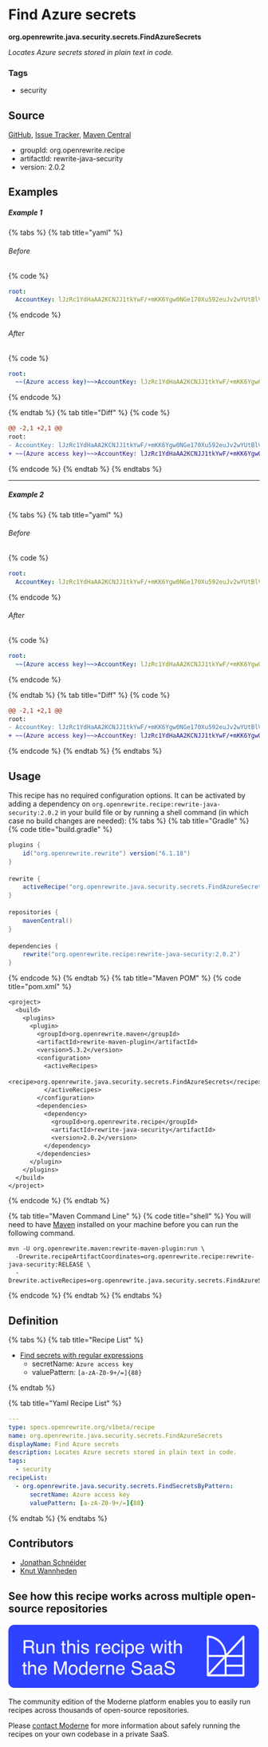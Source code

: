 # Find Azure secrets

**org.openrewrite.java.security.secrets.FindAzureSecrets**

_Locates Azure secrets stored in plain text in code._

### Tags

* security

## Source

[GitHub](https://github.com/openrewrite/rewrite-java-security/blob/main/src/main/resources/META-INF/rewrite/secrets.yml), [Issue Tracker](https://github.com/openrewrite/rewrite-java-security/issues), [Maven Central](https://central.sonatype.com/artifact/org.openrewrite.recipe/rewrite-java-security/2.0.2/jar)

* groupId: org.openrewrite.recipe
* artifactId: rewrite-java-security
* version: 2.0.2

## Examples
##### Example 1


{% tabs %}
{% tab title="yaml" %}

###### Before
{% code %}
```yaml
root:
  AccountKey: lJzRc1YdHaAA2KCNJJ1tkYwF/+mKK6Ygw0NGe170Xu592euJv2wYUtBlV8z+qnlcNQSnIYVTkLWntUO1F8j8rQ==
```
{% endcode %}

###### After
{% code %}
```yaml
root:
  ~~(Azure access key)~~>AccountKey: lJzRc1YdHaAA2KCNJJ1tkYwF/+mKK6Ygw0NGe170Xu592euJv2wYUtBlV8z+qnlcNQSnIYVTkLWntUO1F8j8rQ==
```
{% endcode %}

{% endtab %}
{% tab title="Diff" %}
{% code %}
```diff
@@ -2,1 +2,1 @@
root:
- AccountKey: lJzRc1YdHaAA2KCNJJ1tkYwF/+mKK6Ygw0NGe170Xu592euJv2wYUtBlV8z+qnlcNQSnIYVTkLWntUO1F8j8rQ==
+ ~~(Azure access key)~~>AccountKey: lJzRc1YdHaAA2KCNJJ1tkYwF/+mKK6Ygw0NGe170Xu592euJv2wYUtBlV8z+qnlcNQSnIYVTkLWntUO1F8j8rQ==

```
{% endcode %}
{% endtab %}
{% endtabs %}

---

##### Example 2


{% tabs %}
{% tab title="yaml" %}

###### Before
{% code %}
```yaml
root:
  AccountKey: lJzRc1YdHaAA2KCNJJ1tkYwF/+mKK6Ygw0NGe170Xu592euJv2wYUtBlV8z+qnlcNQSnIYVTkLWntUO1F8j8rQ==
```
{% endcode %}

###### After
{% code %}
```yaml
root:
  ~~(Azure access key)~~>AccountKey: lJzRc1YdHaAA2KCNJJ1tkYwF/+mKK6Ygw0NGe170Xu592euJv2wYUtBlV8z+qnlcNQSnIYVTkLWntUO1F8j8rQ==
```
{% endcode %}

{% endtab %}
{% tab title="Diff" %}
{% code %}
```diff
@@ -2,1 +2,1 @@
root:
- AccountKey: lJzRc1YdHaAA2KCNJJ1tkYwF/+mKK6Ygw0NGe170Xu592euJv2wYUtBlV8z+qnlcNQSnIYVTkLWntUO1F8j8rQ==
+ ~~(Azure access key)~~>AccountKey: lJzRc1YdHaAA2KCNJJ1tkYwF/+mKK6Ygw0NGe170Xu592euJv2wYUtBlV8z+qnlcNQSnIYVTkLWntUO1F8j8rQ==

```
{% endcode %}
{% endtab %}
{% endtabs %}


## Usage

This recipe has no required configuration options. It can be activated by adding a dependency on `org.openrewrite.recipe:rewrite-java-security:2.0.2` in your build file or by running a shell command (in which case no build changes are needed): 
{% tabs %}
{% tab title="Gradle" %}
{% code title="build.gradle" %}
```groovy
plugins {
    id("org.openrewrite.rewrite") version("6.1.18")
}

rewrite {
    activeRecipe("org.openrewrite.java.security.secrets.FindAzureSecrets")
}

repositories {
    mavenCentral()
}

dependencies {
    rewrite("org.openrewrite.recipe:rewrite-java-security:2.0.2")
}
```
{% endcode %}
{% endtab %}
{% tab title="Maven POM" %}
{% code title="pom.xml" %}
```markup
<project>
  <build>
    <plugins>
      <plugin>
        <groupId>org.openrewrite.maven</groupId>
        <artifactId>rewrite-maven-plugin</artifactId>
        <version>5.3.2</version>
        <configuration>
          <activeRecipes>
            <recipe>org.openrewrite.java.security.secrets.FindAzureSecrets</recipe>
          </activeRecipes>
        </configuration>
        <dependencies>
          <dependency>
            <groupId>org.openrewrite.recipe</groupId>
            <artifactId>rewrite-java-security</artifactId>
            <version>2.0.2</version>
          </dependency>
        </dependencies>
      </plugin>
    </plugins>
  </build>
</project>
```
{% endcode %}
{% endtab %}

{% tab title="Maven Command Line" %}
{% code title="shell" %}
You will need to have [Maven](https://maven.apache.org/download.cgi) installed on your machine before you can run the following command.

```shell
mvn -U org.openrewrite.maven:rewrite-maven-plugin:run \
  -Drewrite.recipeArtifactCoordinates=org.openrewrite.recipe:rewrite-java-security:RELEASE \
  -Drewrite.activeRecipes=org.openrewrite.java.security.secrets.FindAzureSecrets
```
{% endcode %}
{% endtab %}
{% endtabs %}

## Definition

{% tabs %}
{% tab title="Recipe List" %}
* [Find secrets with regular expressions](../../../java/security/secrets/findsecretsbypattern.md)
  * secretName: `Azure access key`
  * valuePattern: `[a-zA-Z0-9+/=]{88}`

{% endtab %}

{% tab title="Yaml Recipe List" %}
```yaml
---
type: specs.openrewrite.org/v1beta/recipe
name: org.openrewrite.java.security.secrets.FindAzureSecrets
displayName: Find Azure secrets
description: Locates Azure secrets stored in plain text in code.
tags:
  - security
recipeList:
  - org.openrewrite.java.security.secrets.FindSecretsByPattern:
      secretName: Azure access key
      valuePattern: [a-zA-Z0-9+/=]{88}

```
{% endtab %}
{% endtabs %}

## Contributors
* [Jonathan Schnéider](mailto:jkschneider@gmail.com)
* [Knut Wannheden](mailto:knut@moderne.io)


## See how this recipe works across multiple open-source repositories

[![Moderne Link Image](/.gitbook/assets/ModerneRecipeButton.png)](https://app.moderne.io/recipes/org.openrewrite.java.security.secrets.FindAzureSecrets)

The community edition of the Moderne platform enables you to easily run recipes across thousands of open-source repositories.

Please [contact Moderne](https://moderne.io/product) for more information about safely running the recipes on your own codebase in a private SaaS.
